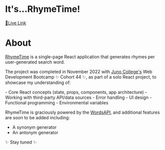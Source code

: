 # It's...RhymeTime!

<a href="https://itsrhymetime.netlify.app/">🔗Live Link</a>

# About
<p><a href="https://itsrhymetime.netlify.app/"> RhymeTime</a> is a single-page React application that generates rhymes per user-generated search word.</p>

<p>The project was completed in November 2022 with <a href="https://junocollege.com">Juno College's</a> Web Development Bootcamp ✨ Cohort 44 ✨, as part of a solo React project, to showcase my understanding of:</p>
- Core React concepts (state, props, components, app architecture)
- Working with third-party API/data sources
- Error handling
- UI design
- Functional programming
- Environmental variables

RhymeTime is graciously powered by the <a href="https://www.wordsapi.com/">WordsAPI</a>, and additional features are soon to be added including: 
- A synonym generator 
- An antonym generator

✨ Stay tuned ✨

